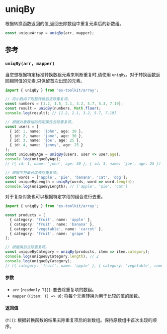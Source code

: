 # uniqBy

根据转换函数返回的值,返回去除数组中重复元素后的新数组。

```typescript
const uniqueArray = uniqBy(arr, mapper);
```

## 参考

### `uniqBy(arr, mapper)`

当您想根据特定标准转换数组元素来判断重复时,请使用 `uniqBy`。对于转换函数返回相同值的元素,只保留首次出现的元素。

```typescript
import { uniqBy } from 'es-toolkit/array';

// 将小数向下取整转换后去除重复项。
const numbers = [1.2, 1.5, 2.1, 3.2, 5.7, 5.3, 7.19];
const result = uniqBy(numbers, Math.floor);
console.log(result); // [1.2, 2.1, 3.2, 5.7, 7.19]

// 根据对象数组的特定属性去除重复项。
const users = [
  { id: 1, name: 'john', age: 30 },
  { id: 2, name: 'jane', age: 30 },
  { id: 3, name: 'joe', age: 25 },
  { id: 4, name: 'jenny', age: 25 }
];
const uniqueByAge = uniqBy(users, user => user.age);
console.log(uniqueByAge);
// [{ id: 1, name: 'john', age: 30 }, { id: 3, name: 'joe', age: 25 }]

// 根据字符串长度去除重复项。
const words = ['apple', 'pie', 'banana', 'cat', 'dog'];
const uniqueByLength = uniqBy(words, word => word.length);
console.log(uniqueByLength); // ['apple', 'pie', 'cat']
```

对于复杂对象也可以根据特定字段的组合进行去重。

```typescript
import { uniqBy } from 'es-toolkit/array';

const products = [
  { category: 'fruit', name: 'apple' },
  { category: 'fruit', name: 'banana' },
  { category: 'vegetable', name: 'carrot' },
  { category: 'fruit', name: 'grape' }
];

// 根据类别去除重复项。
const uniqueByCategory = uniqBy(products, item => item.category);
console.log(uniqueByCategory.length); // 2
console.log(uniqueByCategory);
// [{ category: 'fruit', name: 'apple' }, { category: 'vegetable', name: 'carrot' }]
```

#### 参数

- `arr` (`readonly T[]`): 要去除重复项的数组。
- `mapper` (`(item: T) => U`): 将每个元素转换为用于比较的值的函数。

#### 返回值

(`T[]`): 根据转换函数的结果去除重复项后的新数组。保持原数组中首次出现的顺序。
